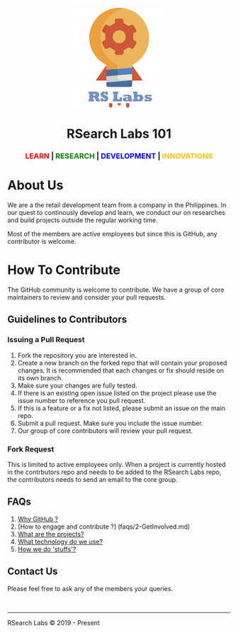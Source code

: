 <p align="center">
<img src="images/inno.png">
</p>

<h1><center>RSearch Labs 101</center></h1>

<h3><center><span style="color:red">LEARN </span>|<span style="color:green"> RESEARCH</span> |<span style="color:blue"> DEVELOPMENT</span> |<span style="color:#FFC300"> INNOVATIONS</span></center></h3>

# About Us

We are a the retail development team from a company in the Philippines. In our quest to continously develop and learn, we conduct our on researches and build projects outside the regular working time. 

Most of the members are active employees but since this is GitHub, any contributor is welcome.

# How To Contribute 

The GitHub community is welcome to contribute. We have a group of core maintainers to review and consider your pull requests.

## Guidelines to Contributors

### Issuing a Pull Request
1. Fork the repository you are interested in.
2. Create a new branch on the forked repo that will contain your proposed changes. It is recommended that each changes or fix should reside on its own branch.
3. Make sure your changes are fully tested.
4. If there is an existing open issue listed on the project please use the issue number to reference you pull request.
5. If this is a feature or a fix not listed, please submit an issue on the main repo.
6. Submit a pull request. Make sure you include the issue number.
7. Our group of core contributors will review your pull request.

### Fork Request
This is limited to active employees only. When a project is currently hosted in the contrbutors repo and needs to be added to the RSearch Labs repo, the contributors needs to send an email to the core group.

## FAQs
1. [Why GitHub ?](faqs/1-WhyGitHub.md)
2. [How to engage and contribute ?] (faqs/2-GetInvolved.md)
3. [What are the projects?](faqs/3-OurProjects.md)
4. [What technology do we use?](faqs/4-DevSupport.md)
5. [How we do 'stuffs'?](faqs/5-OurWorkflow.md)

## Contact Us
Please feel free to ask any of the members your queries.


<br/>
<hr/>
RSearch Labs © 2019 - Present
